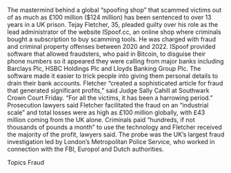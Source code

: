 The mastermind behind a global “spoofing shop” that scammed victims out of as much as £100 million ($124 million) has been sentenced to over 13 years in a UK prison.
Tejay Fletcher, 35, pleaded guilty over his role as the lead administrator of the website ISpoof.cc, an online shop where criminals bought a subscription to buy scamming tools. He was charged with fraud and criminal property offenses between 2020 and 2022.
ISpoof provided software that allowed fraudsters, who paid in Bitcoin, to disguise their phone numbers so it appeared they were calling from major banks including Barclays Plc, HSBC Holdings Plc and Lloyds Banking Group Plc. The software made it easier to trick people into giving them personal details to drain their bank accounts.
Fletcher “created a sophisticated article for fraud that generated significant profits,” said Judge Sally Cahill at Southwark Crown Court Friday. “For all the victims, it has been a harrowing period.”
Prosecution lawyers said Fletcher facilitated the fraud on an “industrial scale” and total losses were as high as £100 million globally, with £43 million coming from the UK alone. Criminals paid “hundreds, if not thousands of pounds a month” to use the technology and Fletcher received the majority of the profit, lawyers said.
The probe was the UK’s largest fraud investigation led by London’s Metropolitan Police Service, who worked in connection with the FBI, Europol and Dutch authorities.

Topics
Fraud
